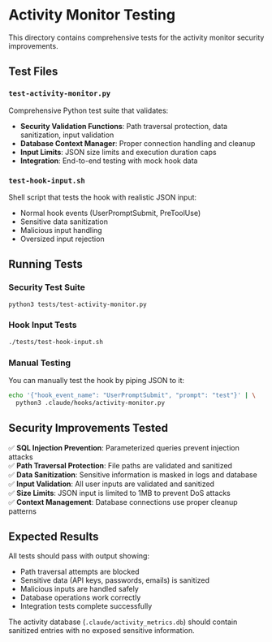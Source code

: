 # Activity Monitor Testing

This directory contains comprehensive tests for the activity monitor security improvements.

## Test Files

### `test-activity-monitor.py`

Comprehensive Python test suite that validates:

- **Security Validation Functions**: Path traversal protection, data sanitization, input validation
- **Database Context Manager**: Proper connection handling and cleanup
- **Input Limits**: JSON size limits and execution duration caps
- **Integration**: End-to-end testing with mock hook data

### `test-hook-input.sh`

Shell script that tests the hook with realistic JSON input:

- Normal hook events (UserPromptSubmit, PreToolUse)
- Sensitive data sanitization
- Malicious input handling
- Oversized input rejection

## Running Tests

### Security Test Suite

```bash
python3 tests/test-activity-monitor.py
```

### Hook Input Tests

```bash
./tests/test-hook-input.sh
```

### Manual Testing

You can manually test the hook by piping JSON to it:

```bash
echo '{"hook_event_name": "UserPromptSubmit", "prompt": "test"}' | \
  python3 .claude/hooks/activity-monitor.py
```

## Security Improvements Tested

✅ **SQL Injection Prevention**: Parameterized queries prevent injection attacks  
✅ **Path Traversal Protection**: File paths are validated and sanitized  
✅ **Data Sanitization**: Sensitive information is masked in logs and database  
✅ **Input Validation**: All user inputs are validated and sanitized  
✅ **Size Limits**: JSON input is limited to 1MB to prevent DoS attacks  
✅ **Context Management**: Database connections use proper cleanup patterns  

## Expected Results

All tests should pass with output showing:

- Path traversal attempts are blocked
- Sensitive data (API keys, passwords, emails) is sanitized
- Malicious inputs are handled safely
- Database operations work correctly
- Integration tests complete successfully

The activity database (`.claude/activity_metrics.db`) should contain sanitized entries with no exposed sensitive information.
